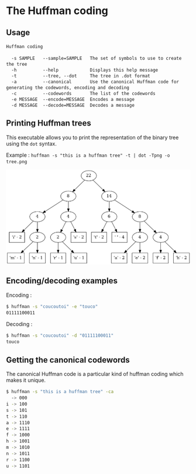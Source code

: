 # The Huffman coding

## Usage
```
Huffman coding

  -s SAMPLE   --sample=SAMPLE   The set of symbols to use to create the tree
  -h          --help            Displays this help message
  -t          --tree, --dot     The tree in .dot format
  -a          --canonical       Use the canonical Huffman code for generating the codewords, encoding and decoding
  -c          --codewords       The list of the codewords
  -e MESSAGE  --encode=MESSAGE  Encodes a message
  -d MESSAGE  --decode=MESSAGE  Decodes a message
```

## Printing Huffman trees

This executable allows you to print the representation of the binary tree using the `dot` syntax.

Example : `huffman -s "this is a huffman tree" -t | dot -Tpng -o tree.png`

![The tree](tree.png)

## Encoding/decoding examples

Encoding : 
```sh
$ huffman -s "coucoutoi" -e "touco"
01111100011
```
Decoding : 
```sh
$ huffman -s "coucoutoi" -d "01111100011"
touco
```
## Getting the canonical codewords

The canonical Huffman code is a particular kind of huffman coding which makes it unique.

```sh
$ huffman -s "this is a huffman tree" -ca
  -> 000
i -> 100
s -> 101
t -> 110
a -> 1110
e -> 1111
f -> 1000
h -> 1001
m -> 1010
n -> 1011
r -> 1100
u -> 1101
```